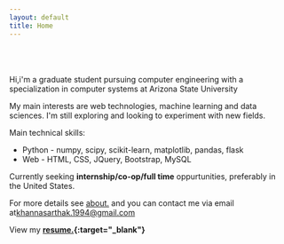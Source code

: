 ```yaml
---
layout: default
title: Home
---
```

<br><br><br>
Hi,i'm a graduate student pursuing computer engineering with a specialization in computer systems at Arizona State University

My main interests are web technologies, machine learning and data sciences. I'm still exploring and looking to experiment with new fields. 

Main technical skills:
+  Python - numpy, scipy, scikit-learn, matplotlib, pandas, flask
+  Web  - HTML, CSS, JQuery, Bootstrap, MySQL

Currently seeking **internship/co-op/full time** oppurtunities, preferably in the United States. 

For more details see [about.](http://khannasarthak.github.io/about/) and you can contact me via email at<a href="mailto:{{ site.email}}">khannasarthak.1994@gmail.com</a>

View my **[resume.](http://khannasarthak.github.io/SarthakKhannaCV.pdf){:target="_blank"}**



